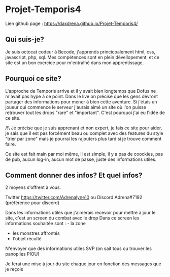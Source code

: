 # Projet-Temporis4
Lien github page : <https://daxdrena.github.io/Projet-Temporis4/>

## Qui suis-je?

Je suis octocat codeur à Becode, j'apprends princicpalement html, css, javascript, php, sql.
Mes compétences sont en plein dévellopement, et ce site est un bon exercice pour m'entraîné dans mon apprentissage.

## Pourquoi ce site?

L'approche de Temporis arrive et il y avait bien longtemps que Dofus ne m'avait pas hype à ce point.
Dans le live on précise que les gens devront partager des informations pour mener à bien cette aventure. 
Si j'étais un joueur qui commence le serveur j'aurais aimé un site où l'on puisse retrouver tout les drops "rare" et "important". C'est pourquoi j'ai eu l'idée de ce site.

/!\ Je précise que je suis apprenant et non expert, je fais ce site pour aider, je sais que il est pas forcément beau ou complet avec des features du style "trier par zone" mais je pourrai les rajouters plus tard si je trouve comment faire.

Ce site est fait main par moi même, il est simple, il y a pas de coockies, pas de pub, aucun log-in, aucun mot de passe, juste des informations utiles.

## Comment donner des infos? Et quel infos?

2 moyens s'offrent à vous.

Twitter <https://twitter.com/Adrenalyne10>
ou 
Discord Adrena#7192 (préférence pour discord)

Dans les informations utiles que j'aimerais recevoir pour mettre à jour le site, c'est un screen du combat avec le drop
Dans ce screen les informations souhaitée sont : - la zone
- les monstres affrontés
- l'objet récolté

N'envoyer que des informations utiles SVP (on sait tous ou trouver les panoplies PIOU)

Je ferai une mise à jour du site chaque jour en fonction des messages que je reçois